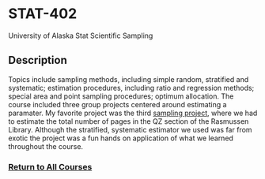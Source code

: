 # STAT-402
University of Alaska Stat Scientific Sampling

## Description
Topics include sampling methods, including simple random, stratified and systematic; estimation procedures, including ratio and regression methods; special area and point sampling procedures; optimum allocation. The course included three group projects centered around estimating a paramater. My favorite project was the third [sampling project](https://github.com/StefanoFochesatto/STAT-402/blob/main/Coursework/Sampling%20Project%20%233/Project3Final.pdf), where we had to estimate the total number of pages in the QZ section of the Rasmussen Library. Although the stratified, systematic estimator we used was far from exotic the project was a fun hands on application of what we learned throughout the course. 

### [Return to All Courses](https://github.com/StefanoFochesatto/Course-Work)
